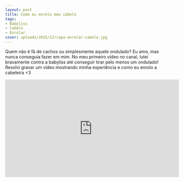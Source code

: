 ```yaml
---
layout: post
title: Como eu enrolo meu cabelo
tags:
- Babyliss
- Cabelo
- Enrolar
cover: uploads/2015/12/capa-enrolar-cabelo.jpg
---
```


Quem não é fã de cachos ou simplesmente aquele ondulado? Eu amo, mas nunca conseguia fazer em mim. No meu primeiro vídeo no canal, lutei bravamente contra a babyliss até conseguir tirar pelo menos um ondulado! Resolvi gravar um vídeo mostrando minha experiência e como eu enrolo a cabeleira <3

<iframe width="560" height="315" src="https://www.youtube.com/embed/kjOk1onMKfo" frameborder="0" allowfullscreen></iframe>
